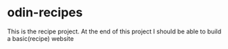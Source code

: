 # odin-recipes
This is the recipe project.
 At the end of this project I should be able to build a basic(recipe) website
 
  
